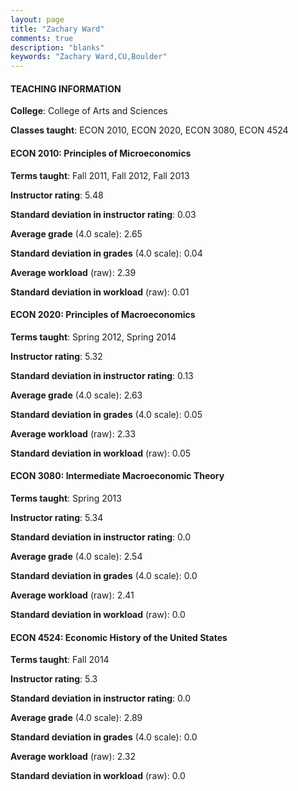 ```yaml
---
layout: page
title: "Zachary Ward" 
comments: true
description: "blanks"
keywords: "Zachary Ward,CU,Boulder"
---
```

<head>
<script src="https://ajax.googleapis.com/ajax/libs/jquery/2.1.3/jquery.min.js"></script>
<script src="https://dl.dropboxusercontent.com/s/pc42nxpaw1ea4o9/highcharts.js?dl=0"></script>
<!-- <script src="../assets/js/highcharts.js"></script> -->
<style type="text/css">@font-face {
	font-family: "Bebas Neue";
	src: url(https://www.filehosting.org/file/details/544349/BebasNeue Regular.otf) format("opentype");
	}
	h1.Bebas { 
		font-family: "Bebas Neue", Verdana, Tahoma;
	}
</style>
</head>
	   
#### TEACHING INFORMATION

**College**: College of Arts and Sciences

**Classes taught**: ECON 2010, ECON 2020, ECON 3080, ECON 4524

#### ECON 2010: Principles of Microeconomics

**Terms taught**: Fall 2011, Fall 2012, Fall 2013

**Instructor rating**: 5.48

**Standard deviation in instructor rating**: 0.03

**Average grade** (4.0 scale): 2.65

**Standard deviation in grades** (4.0 scale): 0.04

**Average workload** (raw): 2.39

**Standard deviation in workload** (raw): 0.01

#### ECON 2020: Principles of Macroeconomics

**Terms taught**: Spring 2012, Spring 2014

**Instructor rating**: 5.32

**Standard deviation in instructor rating**: 0.13

**Average grade** (4.0 scale): 2.63

**Standard deviation in grades** (4.0 scale): 0.05

**Average workload** (raw): 2.33

**Standard deviation in workload** (raw): 0.05

#### ECON 3080: Intermediate Macroeconomic Theory

**Terms taught**: Spring 2013

**Instructor rating**: 5.34

**Standard deviation in instructor rating**: 0.0

**Average grade** (4.0 scale): 2.54

**Standard deviation in grades** (4.0 scale): 0.0

**Average workload** (raw): 2.41

**Standard deviation in workload** (raw): 0.0

#### ECON 4524: Economic History of the United States

**Terms taught**: Fall 2014

**Instructor rating**: 5.3

**Standard deviation in instructor rating**: 0.0

**Average grade** (4.0 scale): 2.89

**Standard deviation in grades** (4.0 scale): 0.0

**Average workload** (raw): 2.32

**Standard deviation in workload** (raw): 0.0

